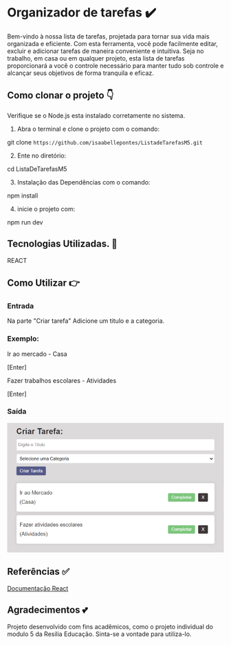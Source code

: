 # Organizador de tarefas ✔️
Bem-vindo à nossa lista de tarefas, projetada para tornar sua vida mais organizada e eficiente. Com esta ferramenta, você pode facilmente editar, excluir e adicionar tarefas de maneira conveniente e intuitiva. Seja no trabalho, em casa ou em qualquer projeto, esta lista de tarefas proporcionará a você o controle necessário para manter tudo sob controle e alcançar seus objetivos de forma tranquila e eficaz. 
 ## Como clonar o projeto 👇

 Verifique se o Node.js esta instalado corretamente no sistema.

1. Abra o terminal e clone o projeto com o comando:

  git clone `https://github.com/isaabellepontes/ListadeTarefasM5.git`

 2. Ente no diretório:

  cd ListaDeTarefasM5

 3. Instalação das Dependências com o comando:  

  npm install

 4. inicie o projeto com:

   npm run dev 

## Tecnologias Utilizadas. 📌

REACT

## Como Utilizar 👉

### Entrada 

Na parte "Criar tarefa" Adicione um titulo e a categoria.

### Exemplo:

Ir ao mercado - Casa 

[Enter]

Fazer trabalhos escolares - Atividades

[Enter]

### Saída
![Alt text](ativd.png)

## Referências ✅

[Documentação React](https://react.dev/)

## Agradecimentos 💕

Projeto desenvolvido com fins acadêmicos, como o projeto individual do modulo 5 da Resilia Educação. Sinta-se a vontade para utiliza-lo.

